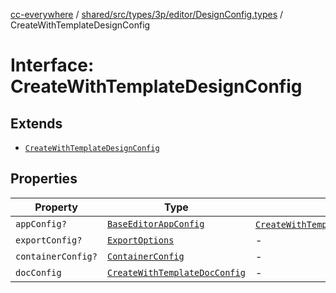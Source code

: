 [cc-everywhere](../../../../../../../index.md) / [shared/src/types/3p/editor/DesignConfig.types](../index.md) / CreateWithTemplateDesignConfig

# Interface: CreateWithTemplateDesignConfig

## Extends

- [`CreateWithTemplateDesignConfig`](../../../../editor/DesignConfig.types/interfaces/CreateWithTemplateDesignConfig.md)

## Properties

| Property | Type | Overrides | Inherited from |
| ------ | ------ | ------ | ------ |
| `appConfig?` | [`BaseEditorAppConfig`](../../../../editor/AppConfig.types/interfaces/BaseEditorAppConfig.md) | [`CreateWithTemplateDesignConfig`](../../../../editor/DesignConfig.types/interfaces/CreateWithTemplateDesignConfig.md).`appConfig` | - |
| `exportConfig?` | [`ExportOptions`](../../../../ExportConfig.types/type-aliases/ExportOptions.md) | - | [`CreateWithTemplateDesignConfig`](../../../../editor/DesignConfig.types/interfaces/CreateWithTemplateDesignConfig.md).`exportConfig` |
| `containerConfig?` | [`ContainerConfig`](../../../../ContainerConfig.types/type-aliases/ContainerConfig.md) | - | [`CreateWithTemplateDesignConfig`](../../../../editor/DesignConfig.types/interfaces/CreateWithTemplateDesignConfig.md).`containerConfig` |
| `docConfig` | [`CreateWithTemplateDocConfig`](../../../../editor/DocConfig.types/interfaces/CreateWithTemplateDocConfig.md) | - | [`CreateWithTemplateDesignConfig`](../../../../editor/DesignConfig.types/interfaces/CreateWithTemplateDesignConfig.md).`docConfig` |
